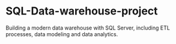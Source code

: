 # SQL-Data-warehouse-project
Building a modern data warehouse with SQL Server, including ETL processes, data modeling and data analytics.
